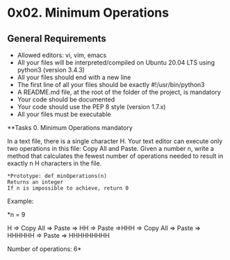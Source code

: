 # 0x02. Minimum Operations

## General Requirements

 - Allowed editors: vi, vim, emacs
 - All your files will be interpreted/compiled on Ubuntu 20.04 LTS using python3 (version 3.4.3)
 - All your files should end with a new line
 - The first line of all your files should be exactly #!/usr/bin/python3
 - A README.md file, at the root of the folder of the project, is mandatory
 - Your code should be documented
 - Your code should use the PEP 8 style (version 1.7.x)
 - All your files must be executable

**Tasks
0. Minimum Operations
mandatory

In a text file, there is a single character H. Your text editor can execute only two operations in this file: Copy All and Paste. Given a number n, write a method that calculates the fewest number of operations needed to result in exactly n H characters in the file.

    *Prototype: def minOperations(n)
    Returns an integer
    If n is impossible to achieve, return 0

Example:

*n = 9

H => Copy All => Paste => HH => Paste =>HHH => Copy All => Paste => HHHHHH => Paste => HHHHHHHHH

Number of operations: 6*
